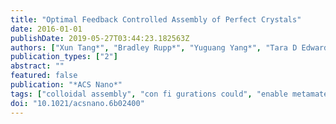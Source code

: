 ```yaml
---
title: "Optimal Feedback Controlled Assembly of Perfect Crystals"
date: 2016-01-01
publishDate: 2019-05-27T03:44:23.182563Z
authors: ["Xun Tang*", "Bradley Rupp*", "Yuguang Yang*", "Tara D Edwards", "Martha A Grover", "Michael A Bevan", "(*equal contribution)"]
publication_types: ["2"]
abstract: ""
featured: false
publication: "*ACS Nano*"
tags: ["colloidal assembly", "con fi gurations could", "enable metamaterials with exotic", "energy landscapes", "low dimensional models", "markov decision process", "microparticle compo-", "nents into perfectly ordered", "properties that are", "ssembling colloidal nano- and", "stochastic ensemble control"]
doi: "10.1021/acsnano.6b02400"
---
```



